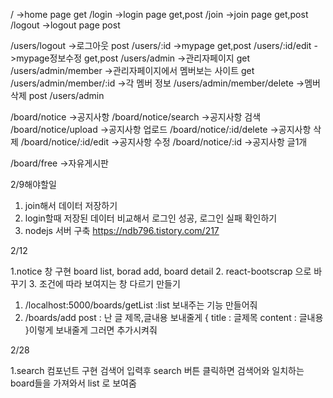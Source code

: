 / ->home page get
/login ->login page get,post
/join ->join page get,post
/logout ->logout page post

/users/logout ->로그아웃 post
/users/:id ->mypage get,post
/users/:id/edit ->mypage정보수정 get,post
/users/admin ->관리자페이지 get
/users/admin/member ->관리자페이지에서 멤버보는 사이트 get
/users/admin/member/:id ->각 멤버 정보
/users/admin/member/delete ->멤버삭제 post
/users/admin

/board/notice ->공지사항
/board/notice/search ->공지사항 검색
/board/notice/upload ->공지사항 업로드
/board/notice/:id/delete ->공지사항 삭제
/board/notice/:id/edit ->공지사항 수정
/board/notice/:id ->공지사항 글1개

/board/free ->자유게시판

2/9해야할일

1. join해서 데이터 저장하기
2. login할때 저장된 데이터 비교해서 로그인 성공, 로그인 실패 확인하기
3. nodejs 서버 구축
   https://ndb796.tistory.com/217

2/12

1.notice 창 구현
board list, borad add, board detail 2. react-bootscrap 으로 바꾸기 3. 조건에 따라 보여지는 창 다르기 만들기

1. /localhost:5000/boards/getList
   :list 보내주는 기능 만들어줘
2. /boards/add post
   : 난 글 제목,글내용 보내줄게
   {
   title : 글제목
   content : 글내용
   }이렇게 보내줄게
   그러면 추가시켜줘

2/28

1.search 컴포넌트 구현
검색어 입력후 search 버튼 클릭하면 검색어와 일치하는 board들을 가져와서 list 로 보여줌
